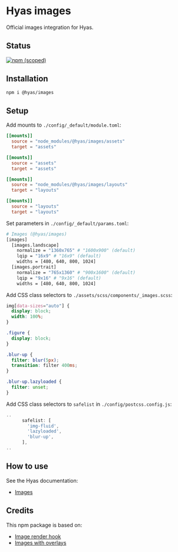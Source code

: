 # Hyas images

Official images integration for Hyas.

## Status

[![npm (scoped)](https://img.shields.io/npm/v/@hyas/images?style=flat-square)](https://www.npmjs.com/package/@hyas/images)

## Installation

```bash
npm i @hyas/images
```

## Setup

Add mounts to `./config/_default/module.toml`:

```toml
[[mounts]]
  source = "node_modules/@hyas/images/assets"
  target = "assets"

[[mounts]]
  source = "assets"
  target = "assets"

[[mounts]]
  source = "node_modules/@hyas/images/layouts"
  target = "layouts"

[[mounts]]
  source = "layouts"
  target = "layouts"
```

Set parameters in `./config/_default/params.toml`:

```bash
# Images (@hyas/images)
[images]
  [images.landscape]
    normalize = "1360x765" # "1600x900" (default)
    lqip = "16x9" # "16x9" (default)
    widths = [480, 640, 800, 1024]
  [images.portrait]
    normalize = "765x1360" # "900x1600" (default)
    lqip = "9x16" # "9x16" (default)
    widths = [480, 640, 800, 1024]
```

Add CSS class selectors to `./assets/scss/components/_images.scss`:

```scss
img[data-sizes="auto"] {
  display: block;
  width: 100%;
}

.figure {
  display: block;
}

.blur-up {
  filter: blur(5px);
  transition: filter 400ms;
}

.blur-up.lazyloaded {
  filter: unset;
}
```

Add CSS class selectors to `safelist` in `./config/postcss.config.js`:

```js
..
      safelist: [
        'img-fluid',
        'lazyloaded',
        'blur-up',
      ],
..
```

## How to use

See the Hyas documentation:

- [Images](https://images.gethyas.com/)


## Credits

This npm package is based on:

- [Image render hook](https://www.veriphor.com/articles/link-and-image-render-hooks/#image-render-hook)
- [Images with overlays](https://www.veriphor.com/articles/images-with-overlays/)

